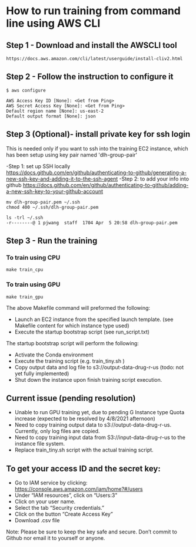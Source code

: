 # How to run training from command line using AWS CLI

## Step 1 - Download and install the AWSCLI tool
```
https://docs.aws.amazon.com/cli/latest/userguide/install-cliv2.html
```

## Step 2 - Follow the instruction to configure it
```
$ aws configure

AWS Access Key ID [None]: <Get from Ping>
AWS Secret Access Key [None]: <Get from Ping>
Default region name [None]: us-east-2
Default output format [None]: json
```

## Step 3 (Optional)- install private key for ssh login
This is needed only if you want to ssh into the training EC2 instance, which has been setup using key pair named 'dlh-group-pair'

-Step 1: set up SSH locally https://docs.github.com/en/github/authenticating-to-github/generating-a-new-ssh-key-and-adding-it-to-the-ssh-agent
-Step 2: to add your info into github https://docs.github.com/en/github/authenticating-to-github/adding-a-new-ssh-key-to-your-github-account
```
mv dlh-group-pair.pem ~/.ssh
chmod 400 ~/.ssh/dlh-group-pair.pem

ls -trl ~/.ssh
-r--------@ 1 pjwang  staff  1704 Apr  5 20:58 dlh-group-pair.pem
```

## Step 3 - Run the training
### To train using CPU
```
make train_cpu
```
### To train using GPU
```
make train_gpu
```

The above Makefile command will preformed the following:

- Launch an EC2 instance from the specified launch template. (see Makefile content for which instance type used)
- Execute the startup bootstrap script (see run_script.txt)

The startup bootstrap script will perform the following:

- Activate the Conda environment
- Execute the training script (e.g. train_tiny.sh )
- Copy output data and log file to s3://output-data-drug-r-us (todo: not yet fully implemented)
- Shut down the instance upon finish training script execution.

## Current issue (pending resolution)

- Unable to run GPU training yet, due to pending G Instance type Quota increase (expected to be resolved by 4/8/2021 afternoon)
- Need to copy training output data to s3://output-data-drug-r-us. Currently, only log files are copied.
- Need to copy training input data from S3://input-data-drug-r-us to the instance file system.
- Replace train_tiny.sh script with the actual training script.

## To get your access ID and the secret key:
- Go to  IAM service by clicking: https://console.aws.amazon.com/iam/home?#/users
- Under “IAM resources”, click on “Users:3"
- Click on your user name.
- Select the tab “Security credentials.”
- Click on the button “Create Access Key”
- Download .csv file

Note: Please be sure to keep the key safe and secure. Don’t commit to Github nor email it to yourself or anyone.
